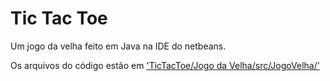 # Tic Tac Toe

Um jogo da velha feito em Java na IDE do netbeans.

Os arquivos do código estão em ['TicTacToe/Jogo da Velha/src/JogoVelha/'](https://github.com/Rayan757575/TicTacToe/tree/main/Jogo%20da%20Velha/src/JogoVelha)
